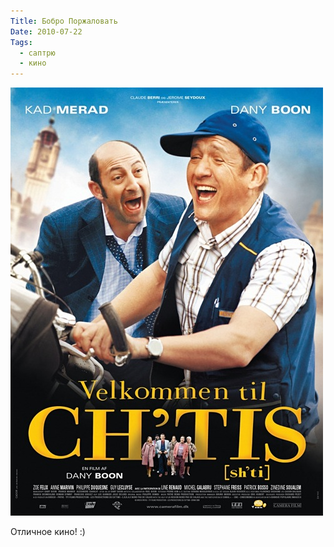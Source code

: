 ```yaml
---
Title: Бобро Поржаловать
Date: 2010-07-22
Tags:
  - саптрю
  - кино
---
```


![Poster](images/bobro_porzhalovat.jpg)

Отличное кино! :)